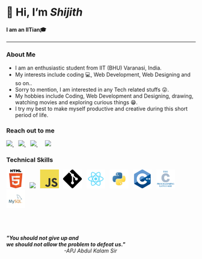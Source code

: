 # 👋 Hi, I’m *Shijith*
####  I am an IITian:mortar_board:
---
### About Me
- I am an enthusiastic student from IIT (BHU) Varanasi, India.
- My interests include coding :computer:, Web Development, Web Designing and so on..
- Sorry to mention, I am interested in any Tech related stuffs :stuck_out_tongue_winking_eye:.
- My hobbies include Coding, Web Development and Designing, drawing, watching movies and exploring curious things :grin:.
- I try my best to make myself productive and creative during this short period of life.

### Reach out to me

<p>
<a href="https://www.linkedin.com/in/shijiths"><img src="https://img.icons8.com/color/48/000000/linkedin.png"/> </a>&nbsp;&nbsp;
<a href="https://github.com/shijith-s"><img src="https://img.icons8.com/color/48/000000/github.png"/> </a>&nbsp;&nbsp;
<a href="https://www.facebook.com/shijith.santhosh"><img src="https://img.icons8.com/color/48/000000/facebook.png"/> </a>&nbsp;&nbsp;&nbsp;&nbsp;
<a href="https://www.instagram.com/shijith_santhosh"><img height = "45" src="https://cdn2.iconfinder.com/data/icons/social-icons-33/128/Instagram-512.png"/></a>&nbsp;&nbsp;
</p>

### Technical Skills
<div>
<code><img height="50" src="https://raw.githubusercontent.com/github/explore/80688e429a7d4ef2fca1e82350fe8e3517d3494d/topics/html/html.png"></code>&nbsp;&nbsp;
<code><img height="50" src="https://cdn.icon-icons.com/icons2/2107/PNG/512/file_type_css_icon_130661.png"></code>&nbsp;&nbsp;
<code><img height="50" src="https://raw.githubusercontent.com/github/explore/80688e429a7d4ef2fca1e82350fe8e3517d3494d/topics/javascript/javascript.png"></code>&nbsp;&nbsp;
<!--<code><img height="50" src="https://raw.githubusercontent.com/github/explore/80688e429a7d4ef2fca1e82350fe8e3517d3494d/topics/bootstrap/bootstrap.png"></code>&nbsp;&nbsp;-->
<!--<code><img height="50" src="https://cdn.icon-icons.com/icons2/2107/PNG/512/file_type_sass_icon_130182.png"></code>&nbsp;&nbsp;-->
<code><img height="50" src="https://raw.githubusercontent.com/Workshape/tech-icons/72fd0e4dc0320a84dc489d9dd8f63338926098e0/icons/git.svg"></code>&nbsp;&nbsp;
<code><img height="50" src="https://raw.githubusercontent.com/github/explore/5c058a388828bb5fde0bcafd4bc867b5bb3f26f3/topics/react/react.png"></code>&nbsp;&nbsp;
<!--<code><img height="50" src="https://raw.githubusercontent.com/github/explore/80688e429a7d4ef2fca1e82350fe8e3517d3494d/topics/express/express.png"></code>&nbsp;&nbsp;-->
<code><img height="50" src="https://raw.githubusercontent.com/github/explore/80688e429a7d4ef2fca1e82350fe8e3517d3494d/topics/python/python.png"></code>&nbsp;&nbsp;
<!--<code><img height="50" src="https://raw.githubusercontent.com/Workshape/tech-icons/72fd0e4dc0320a84dc489d9dd8f63338926098e0/icons/r.svg"></code>&nbsp;&nbsp;-->
<code><img height="50" src="https://raw.githubusercontent.com/github/explore/80688e429a7d4ef2fca1e82350fe8e3517d3494d/topics/cpp/cpp.png"></code>&nbsp;&nbsp;
<code><img height="50" src="https://raw.githubusercontent.com/github/explore/80688e429a7d4ef2fca1e82350fe8e3517d3494d/topics/c/c.png"></code>&nbsp;&nbsp;
<!--<code><img height="50" src="https://raw.githubusercontent.com/Workshape/tech-icons/72fd0e4dc0320a84dc489d9dd8f63338926098e0/icons/nodejs.svg"></code>&nbsp;&nbsp;-->
<!--<code><img height="50" src="https://raw.githubusercontent.com/github/explore/80688e429a7d4ef2fca1e82350fe8e3517d3494d/topics/mongodb/mongodb.png"></code>&nbsp;&nbsp;-->
<!--<code><img height="50" src="https://raw.githubusercontent.com/github/explore/80688e429a7d4ef2fca1e82350fe8e3517d3494d/topics/sql/sql.png"></code>&nbsp;&nbsp;-->
<code><img height="50" src="https://raw.githubusercontent.com/github/explore/80688e429a7d4ef2fca1e82350fe8e3517d3494d/topics/mysql/mysql.png"></code>&nbsp;&nbsp;
</div>
<br>
<br>
<br>
<br>
<div>
<em><b>"You should not give up and <br>
we should not allow the problem to defeat us."</b></em><br>
&nbsp;&nbsp;&nbsp;&nbsp;&nbsp;&nbsp;&nbsp;&nbsp;&nbsp;&nbsp;&nbsp;&nbsp;&nbsp;&nbsp;&nbsp;&nbsp;&nbsp;&nbsp;&nbsp;&nbsp;&nbsp;&nbsp;&nbsp;&nbsp;&nbsp;&nbsp;&nbsp;&nbsp;&nbsp;&nbsp;&nbsp;&nbsp;&nbsp;&nbsp;&nbsp;&nbsp;&nbsp;&nbsp;&nbsp;<em>-APJ Abdul Kalam Sir</em>
</div>
